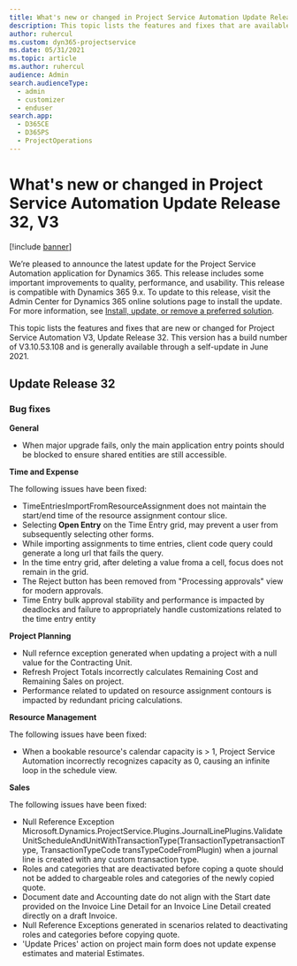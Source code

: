 ```yaml
---
title: What's new or changed in Project Service Automation Update Release 32, V3
description: This topic lists the features and fixes that are available in Project Service Automation Update Release 32, V3.
author: ruhercul
ms.custom: dyn365-projectservice
ms.date: 05/31/2021
ms.topic: article
ms.author: ruhercul
audience: Admin
search.audienceType: 
  - admin
  - customizer
  - enduser
search.app: 
  - D365CE
  - D365PS
  - ProjectOperations
---
```




# What's new or changed in Project Service Automation Update Release 32, V3

[!include [banner](../includes/psa-now-project-operations.md)]

We’re pleased to announce the latest update for the Project Service Automation application for Dynamics 365. This release includes some important improvements to quality, performance, and usability. This release is compatible with Dynamics 365 9.x. To update to this release, visit the Admin Center for Dynamics 365 online solutions page to install the update. For more information, see [Install, update, or remove a preferred solution](/power-platform/admin/install-remove-preferred-solution).

This topic lists the features and fixes that are new or changed for Project Service Automation V3, Update Release 32. This version has a build number of V3.10.53.108 and is generally available through a self-update in June 2021.

## Update Release 32

### Bug fixes
**General**
- When major upgrade fails, only the main application entry points should be blocked to ensure shared entities are still accessible.



**Time and Expense**

The following issues have been fixed:

- TimeEntriesImportFromResourceAssignment does not maintain the start/end time of the resource assignment contour slice.
- Selecting **Open Entry**  on the Time Entry grid, may prevent a user from subsequently selecting other forms.
- While importing assignments to time entries, client code query could generate a long url that fails the query.
- In the time entry grid, after deleting a value froma a cell, focus does not remain in the grid.
- The Reject button has been removed from "Processing approvals" view for modern approvals.
- Time Entry bulk approval stability and performance is impacted by deadlocks and failure to appropriately handle customizations related to the time entry entity




**Project Planning**
- Null refernce exception generated when updating a project with a null value for the Contracting Unit.
- Refresh Project Totals incorrectly calculates Remaining Cost and Remaining Sales on project.
- Performance related to updated on resource assignment contours is impacted by redundant pricing calculations.

**Resource Management**

The following issues have been fixed:

- When a bookable resource's calendar capacity is > 1, Project Service Automation incorrectly recognizes capacity as 0, causing an infinite loop in the schedule view.




**Sales**

The following issues have been fixed:

- Null Reference  Exception Microsoft.Dynamics.ProjectService.Plugins.JournalLinePlugins.ValidateUnitScheduleAndUnitWithTransactionType(TransactionTypetransactionType, TransactionTypeCode transTypeCodeFromPlugin) when a journal line is created with any custom transaction type.
- Roles and categories that are deactivated before coping a quote should not be added to chargeable roles and categories of the newly copied quote.
- Document date and Accounting date do not align with the Start date provided on the Invoice Line Detail for an Invoice Line Detail created directly on a draft Invoice.
- Null Reference Exceptions generated in scenarios related to deactivating roles and categories before copying quote.
-  'Update Prices' action on project main form does not update expense estimates and material Estimates.













